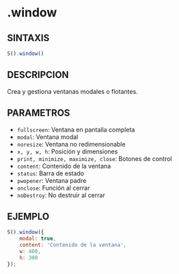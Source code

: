 # .window

## SINTAXIS
```javascript
S().window()
```

## DESCRIPCION
Crea y gestiona ventanas modales o flotantes.

## PARAMETROS
- `fullscreen`: Ventana en pantalla completa
- `modal`: Ventana modal
- `noresize`: Ventana no redimensionable
- `x, y, w, h`: Posición y dimensiones
- `print, minimize, maximize, close`: Botones de control
- `content`: Contenido de la ventana
- `status`: Barra de estado
- `pwopener`: Ventana padre
- `onclose`: Función al cerrar
- `noDestroy`: No destruir al cerrar

## EJEMPLO
```javascript
S().window({
    modal: true,
    content: 'Contenido de la ventana',
    w: 400,
    h: 300
});
```